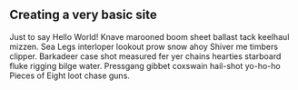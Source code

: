## Creating a very basic site

Just to say Hello World! Knave marooned boom sheet ballast tack keelhaul mizzen. Sea Legs interloper lookout prow snow ahoy Shiver me timbers clipper. Barkadeer case shot measured fer yer chains hearties starboard fluke rigging bilge water. Pressgang gibbet coxswain hail-shot yo-ho-ho Pieces of Eight loot chase guns.
